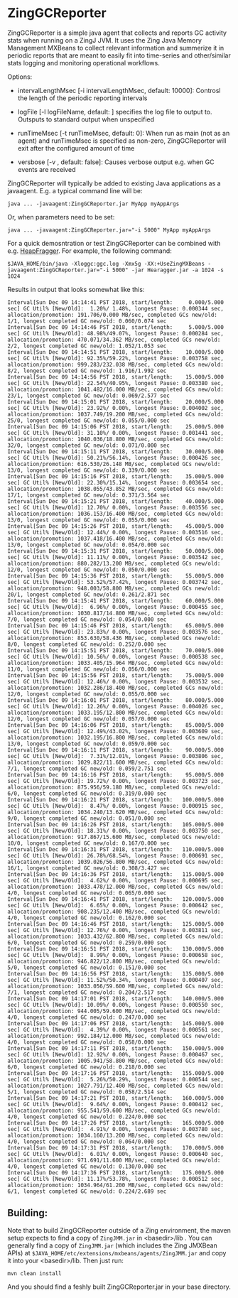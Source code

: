 ZingGCReporter
===========

ZingGCReporter is a simple java agent that collects and reports GC
activity stats when running on a ZingJ JVM. It uses the Zing Java
Memory Management MXBeans to collect relevant information and
summerize it in periodic reports that are meant to easily fit into
time-series and other/similar stats logging and monitoring
operational workflows.

Options:

- intervalLengthMsec [-i intervalLengthMsec, default: 10000]: Controsl the length of
the periodic reporting intervals

- logFile [-l logFileName, default: <unspecified>] specifies the log file to
output to. Outsputs to standard output when unspecified

- runTimeMsec [-t runTimeMsec, default: 0]: When run as main (not as an agent)
and runTimeMsec is specified as non-zero, ZingGCReporter will exit
after the configured amount of time

- versbose [-v , default: false]: Causes verbose output e.g. when GC events are received

ZingGCReporter will typically be added to existing Java applications as a
javaagent. E.g. a typical command line will be:

```
java ... -javaagent:ZingGCReporter.jar MyApp myAppArgs
```

Or, when parameters need to be set:

```
java ... -javaagent:ZingGCReporter.jar="-i 5000" MyApp myAppArgs
```
For a quick demosntration or test ZingGCReporter can be combined with e.g. 
[HeapFragger](https://github.com/giltene/HeapFragger). For example, the
following command: 


```
$JAVA_HOME/bin/java -Xloggc:ggc.log -Xmx5g -XX:+UseZingMXBeans -javaagent:ZingGCReporter.jar="-i 5000" -jar Hearagger.jar -a 1024 -s 1024
```

Results in output that looks somewhat like this:

```
Interval[Sun Dec 09 14:14:41 PST 2018, start/length:     0.000/5.000 sec] GC Util% [New/Old]:  1.20%/ 1.48%, longest Pause: 0.000344 sec, allocation/promotion: 191.706/0.000 MB/sec, completed GCs new/old: 1/1, longest completed GC new/old: 0.060/0.074 sec
Interval[Sun Dec 09 14:14:46 PST 2018, start/length:     5.000/5.000 sec] GC Util% [New/Old]: 48.98%/49.07%, longest Pause: 0.000284 sec, allocation/promotion: 470.071/34.362 MB/sec, completed GCs new/old: 2/2, longest completed GC new/old: 1.052/1.053 sec
Interval[Sun Dec 09 14:14:51 PST 2018, start/length:    10.000/5.000 sec] GC Util% [New/Old]: 92.35%/59.22%, longest Pause: 0.003758 sec, allocation/promotion: 999.283/232.038 MB/sec, completed GCs new/old: 8/2, longest completed GC new/old: 1.916/1.992 sec
Interval[Sun Dec 09 14:14:56 PST 2018, start/length:    15.000/5.000 sec] GC Util% [New/Old]: 22.54%/40.95%, longest Pause: 0.003380 sec, allocation/promotion: 1041.482/16.000 MB/sec, completed GCs new/old: 23/1, longest completed GC new/old: 0.069/2.577 sec
Interval[Sun Dec 09 14:15:01 PST 2018, start/length:    20.000/5.000 sec] GC Util% [New/Old]: 23.92%/ 0.00%, longest Pause: 0.004002 sec, allocation/promotion: 1037.749/19.200 MB/sec, completed GCs new/old: 25/0, longest completed GC new/old: 0.055/0.000 sec
Interval[Sun Dec 09 14:15:06 PST 2018, start/length:    25.000/5.000 sec] GC Util% [New/Old]: 31.10%/ 0.00%, longest Pause: 0.001441 sec, allocation/promotion: 1040.036/18.800 MB/sec, completed GCs new/old: 32/0, longest completed GC new/old: 0.071/0.000 sec
Interval[Sun Dec 09 14:15:11 PST 2018, start/length:    30.000/5.000 sec] GC Util% [New/Old]: 50.21%/56.14%, longest Pause: 0.000426 sec, allocation/promotion: 616.530/26.148 MB/sec, completed GCs new/old: 13/0, longest completed GC new/old: 0.339/0.000 sec
Interval[Sun Dec 09 14:15:16 PST 2018, start/length:    35.000/5.000 sec] GC Util% [New/Old]: 22.30%/15.14%, longest Pause: 0.003654 sec, allocation/promotion: 1038.055/43.852 MB/sec, completed GCs new/old: 17/1, longest completed GC new/old: 0.371/3.564 sec
Interval[Sun Dec 09 14:15:21 PST 2018, start/length:    40.000/5.000 sec] GC Util% [New/Old]: 12.70%/ 0.00%, longest Pause: 0.003556 sec, allocation/promotion: 1036.153/16.400 MB/sec, completed GCs new/old: 13/0, longest completed GC new/old: 0.055/0.000 sec
Interval[Sun Dec 09 14:15:26 PST 2018, start/length:    45.000/5.000 sec] GC Util% [New/Old]: 12.44%/ 0.00%, longest Pause: 0.003516 sec, allocation/promotion: 1037.418/16.400 MB/sec, completed GCs new/old: 13/0, longest completed GC new/old: 0.054/0.000 sec
Interval[Sun Dec 09 14:15:31 PST 2018, start/length:    50.000/5.000 sec] GC Util% [New/Old]: 11.11%/ 0.00%, longest Pause: 0.003542 sec, allocation/promotion: 880.282/13.200 MB/sec, completed GCs new/old: 12/0, longest completed GC new/old: 0.050/0.000 sec
Interval[Sun Dec 09 14:15:36 PST 2018, start/length:    55.000/5.000 sec] GC Util% [New/Old]: 53.52%/57.42%, longest Pause: 0.003742 sec, allocation/promotion: 948.003/58.800 MB/sec, completed GCs new/old: 20/1, longest completed GC new/old: 0.261/2.871 sec
Interval[Sun Dec 09 14:15:41 PST 2018, start/length:    60.000/5.000 sec] GC Util% [New/Old]:  6.96%/ 0.00%, longest Pause: 0.000455 sec, allocation/promotion: 1030.817/14.800 MB/sec, completed GCs new/old: 7/0, longest completed GC new/old: 0.054/0.000 sec
Interval[Sun Dec 09 14:15:46 PST 2018, start/length:    65.000/5.000 sec] GC Util% [New/Old]: 23.83%/ 0.00%, longest Pause: 0.003576 sec, allocation/promotion: 853.630/58.436 MB/sec, completed GCs new/old: 8/0, longest completed GC new/old: 0.252/0.000 sec
Interval[Sun Dec 09 14:15:51 PST 2018, start/length:    70.000/5.000 sec] GC Util% [New/Old]: 10.56%/ 0.00%, longest Pause: 0.000538 sec, allocation/promotion: 1033.405/15.964 MB/sec, completed GCs new/old: 11/0, longest completed GC new/old: 0.056/0.000 sec
Interval[Sun Dec 09 14:15:56 PST 2018, start/length:    75.000/5.000 sec] GC Util% [New/Old]: 12.46%/ 0.00%, longest Pause: 0.003532 sec, allocation/promotion: 1032.286/18.400 MB/sec, completed GCs new/old: 12/0, longest completed GC new/old: 0.055/0.000 sec
Interval[Sun Dec 09 14:16:01 PST 2018, start/length:    80.000/5.000 sec] GC Util% [New/Old]: 12.26%/ 0.00%, longest Pause: 0.004026 sec, allocation/promotion: 1033.195/12.800 MB/sec, completed GCs new/old: 12/0, longest completed GC new/old: 0.057/0.000 sec
Interval[Sun Dec 09 14:16:06 PST 2018, start/length:    85.000/5.000 sec] GC Util% [New/Old]: 12.49%/43.02%, longest Pause: 0.003609 sec, allocation/promotion: 1032.195/16.800 MB/sec, completed GCs new/old: 13/0, longest completed GC new/old: 0.059/0.000 sec
Interval[Sun Dec 09 14:16:11 PST 2018, start/length:    90.000/5.000 sec] GC Util% [New/Old]:  7.31%/12.01%, longest Pause: 0.003806 sec, allocation/promotion: 1029.822/11.600 MB/sec, completed GCs new/old: 7/1, longest completed GC new/old: 0.059/2.751 sec
Interval[Sun Dec 09 14:16:16 PST 2018, start/length:    95.000/5.000 sec] GC Util% [New/Old]: 19.72%/ 0.00%, longest Pause: 0.003723 sec, allocation/promotion: 875.956/59.180 MB/sec, completed GCs new/old: 6/0, longest completed GC new/old: 0.319/0.000 sec
Interval[Sun Dec 09 14:16:21 PST 2018, start/length:   100.000/5.000 sec] GC Util% [New/Old]:  8.47%/ 0.00%, longest Pause: 0.000915 sec, allocation/promotion: 1034.240/13.620 MB/sec, completed GCs new/old: 9/0, longest completed GC new/old: 0.051/0.000 sec
Interval[Sun Dec 09 14:16:26 PST 2018, start/length:   105.000/5.000 sec] GC Util% [New/Old]: 18.31%/ 0.00%, longest Pause: 0.003750 sec, allocation/promotion: 917.867/15.600 MB/sec, completed GCs new/old: 10/0, longest completed GC new/old: 0.167/0.000 sec
Interval[Sun Dec 09 14:16:31 PST 2018, start/length:   110.000/5.000 sec] GC Util% [New/Old]: 26.78%/68.54%, longest Pause: 0.000691 sec, allocation/promotion: 1039.026/56.800 MB/sec, completed GCs new/old: 16/1, longest completed GC new/old: 0.308/3.427 sec
Interval[Sun Dec 09 14:16:36 PST 2018, start/length:   115.000/5.000 sec] GC Util% [New/Old]:  4.62%/ 0.00%, longest Pause: 0.000695 sec, allocation/promotion: 1033.478/12.000 MB/sec, completed GCs new/old: 4/0, longest completed GC new/old: 0.065/0.000 sec
Interval[Sun Dec 09 14:16:41 PST 2018, start/length:   120.000/5.000 sec] GC Util% [New/Old]:  6.65%/ 0.00%, longest Pause: 0.000642 sec, allocation/promotion: 908.235/12.400 MB/sec, completed GCs new/old: 4/0, longest completed GC new/old: 0.162/0.000 sec
Interval[Sun Dec 09 14:16:46 PST 2018, start/length:   125.000/5.000 sec] GC Util% [New/Old]: 12.76%/ 0.00%, longest Pause: 0.003811 sec, allocation/promotion: 1033.432/62.800 MB/sec, completed GCs new/old: 6/0, longest completed GC new/old: 0.259/0.000 sec
Interval[Sun Dec 09 14:16:51 PST 2018, start/length:   130.000/5.000 sec] GC Util% [New/Old]:  8.99%/ 0.00%, longest Pause: 0.000658 sec, allocation/promotion: 946.822/12.800 MB/sec, completed GCs new/old: 5/0, longest completed GC new/old: 0.151/0.000 sec
Interval[Sun Dec 09 14:16:56 PST 2018, start/length:   135.000/5.000 sec] GC Util% [New/Old]: 11.52%/50.34%, longest Pause: 0.000407 sec, allocation/promotion: 1033.056/59.600 MB/sec, completed GCs new/old: 7/1, longest completed GC new/old: 0.204/2.517 sec
Interval[Sun Dec 09 14:17:01 PST 2018, start/length:   140.000/5.000 sec] GC Util% [New/Old]: 10.09%/ 0.00%, longest Pause: 0.000550 sec, allocation/promotion: 944.005/59.600 MB/sec, completed GCs new/old: 4/0, longest completed GC new/old: 0.247/0.000 sec
Interval[Sun Dec 09 14:17:06 PST 2018, start/length:   145.000/5.000 sec] GC Util% [New/Old]:  4.39%/ 0.00%, longest Pause: 0.000561 sec, allocation/promotion: 992.184/12.000 MB/sec, completed GCs new/old: 4/0, longest completed GC new/old: 0.058/0.000 sec
Interval[Sun Dec 09 14:17:11 PST 2018, start/length:   150.000/5.000 sec] GC Util% [New/Old]: 12.92%/ 0.00%, longest Pause: 0.000467 sec, allocation/promotion: 1005.941/58.800 MB/sec, completed GCs new/old: 6/0, longest completed GC new/old: 0.218/0.000 sec
Interval[Sun Dec 09 14:17:16 PST 2018, start/length:   155.000/5.000 sec] GC Util% [New/Old]:  5.26%/50.29%, longest Pause: 0.000544 sec, allocation/promotion: 1027.791/12.400 MB/sec, completed GCs new/old: 5/1, longest completed GC new/old: 0.058/2.514 sec
Interval[Sun Dec 09 14:17:21 PST 2018, start/length:   160.000/5.000 sec] GC Util% [New/Old]:  9.64%/ 0.00%, longest Pause: 0.000412 sec, allocation/promotion: 955.541/59.600 MB/sec, completed GCs new/old: 4/0, longest completed GC new/old: 0.224/0.000 sec
Interval[Sun Dec 09 14:17:26 PST 2018, start/length:   165.000/5.000 sec] GC Util% [New/Old]:  4.91%/ 0.00%, longest Pause: 0.003780 sec, allocation/promotion: 1034.160/13.200 MB/sec, completed GCs new/old: 4/0, longest completed GC new/old: 0.064/0.000 sec
Interval[Sun Dec 09 14:17:31 PST 2018, start/length:   170.000/5.000 sec] GC Util% [New/Old]:  6.01%/ 0.00%, longest Pause: 0.000640 sec, allocation/promotion: 971.691/11.600 MB/sec, completed GCs new/old: 4/0, longest completed GC new/old: 0.130/0.000 sec
Interval[Sun Dec 09 14:17:36 PST 2018, start/length:   175.000/5.000 sec] GC Util% [New/Old]: 11.17%/53.78%, longest Pause: 0.000512 sec, allocation/promotion: 1034.964/61.200 MB/sec, completed GCs new/old: 6/1, longest completed GC new/old: 0.224/2.689 sec
```

Building:
---------

Note that to build ZingGCReporter outside of a Zing environment, the maven setup
expects to find a copy of `ZingJMM.jar` in \<basedir>/lib . You can generally
find a copy of `ZingJMM.jar` (which includes the Zing JMXBean APIs) at 
`$JAVA_HOME/etc/extensions/mxbeans/agents/ZingJMM.jar` and copy it into your
\<basedir>/lib. Then just run:
```
mvn clean install
```

And you should find a feshly built ZingGCReporter.jar in your base directory.
